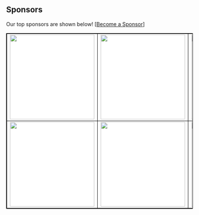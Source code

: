 ## Sponsors

Our top sponsors are shown below! [[Become a Sponsor](https://readmesponsors.com/projects/XKXX8X3rg2s7XPJCe7Rf)]

<table style="background-color: white; border: 1px solid black">
    <tbody>
        <tr width="1200px">
            <td width="300px" align="center" style="border: 1px solid black">
  <a href="https://readmesponsors.com/projects/XKXX8X3rg2s7XPJCe7Rf/link/0">
    <img src="https://storage.googleapis.com/readmesponsors-prod.firebasestorage.app/placeholders/placeholder.png" width="228"/>
  </a>
</td>
            <td width="300px" align="center" style="border: 1px solid black">
  <a href="https://readmesponsors.com/projects/XKXX8X3rg2s7XPJCe7Rf/link/1">
    <img src="https://storage.googleapis.com/readmesponsors-prod.firebasestorage.app/placeholders/placeholder.png" width="228"/>
  </a>
</td>
            <td width="300px" align="center" style="border: 1px solid black">
  <a href="https://readmesponsors.com/projects/XKXX8X3rg2s7XPJCe7Rf/link/2">
    <img src="https://storage.googleapis.com/readmesponsors-prod.firebasestorage.app/placeholders/placeholder.png" width="228"/>
  </a>
</td>
            <td width="300px" align="center" style="border: 1px solid black">
  <a href="https://readmesponsors.com/projects/XKXX8X3rg2s7XPJCe7Rf/link/3">
    <img src="https://storage.googleapis.com/readmesponsors-prod.firebasestorage.app/placeholders/placeholder.png" width="228"/>
  </a>
</td>
        </tr>
        <tr width="1200px">
            <td width="300px" align="center" style="border: 1px solid black">
  <a href="https://readmesponsors.com/projects/XKXX8X3rg2s7XPJCe7Rf/link/4">
    <img src="https://storage.googleapis.com/readmesponsors-prod.firebasestorage.app/placeholders/placeholder.png" width="228"/>
  </a>
</td>
            <td width="300px" align="center" style="border: 1px solid black">
  <a href="https://readmesponsors.com/projects/XKXX8X3rg2s7XPJCe7Rf/link/5">
    <img src="https://storage.googleapis.com/readmesponsors-prod.firebasestorage.app/placeholders/placeholder.png" width="228"/>
  </a>
</td>
            <td width="300px" align="center" style="border: 1px solid black">
  <a href="https://readmesponsors.com/projects/XKXX8X3rg2s7XPJCe7Rf/link/6">
    <img src="https://storage.googleapis.com/readmesponsors-prod.firebasestorage.app/placeholders/placeholder.png" width="228"/>
  </a>
</td>
            <td width="300px" align="center" style="border: 1px solid black">
  <a href="https://readmesponsors.com/projects/XKXX8X3rg2s7XPJCe7Rf/link/7">
    <img src="https://storage.googleapis.com/readmesponsors-prod.firebasestorage.app/placeholders/placeholder.png" width="228"/>
  </a>
</td>
        </tr>
    </tbody>
</table>
